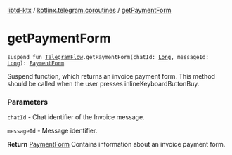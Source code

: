 [libtd-ktx](../index.md) / [kotlinx.telegram.coroutines](index.md) / [getPaymentForm](./get-payment-form.md)

# getPaymentForm

`suspend fun `[`TelegramFlow`](../kotlinx.telegram.core/-telegram-flow/index.md)`.getPaymentForm(chatId: `[`Long`](https://kotlinlang.org/api/latest/jvm/stdlib/kotlin/-long/index.html)`, messageId: `[`Long`](https://kotlinlang.org/api/latest/jvm/stdlib/kotlin/-long/index.html)`): `[`PaymentForm`](https://tdlibx.github.io/td/docs/org/drinkless/td/libcore/telegram/TdApi.PaymentForm.html)

Suspend function, which returns an invoice payment form. This method should be called when the
user presses inlineKeyboardButtonBuy.

### Parameters

`chatId` - Chat identifier of the Invoice message.

`messageId` - Message identifier.

**Return**
[PaymentForm](https://tdlibx.github.io/td/docs/org/drinkless/td/libcore/telegram/TdApi.PaymentForm.html) Contains information about an invoice payment form.

